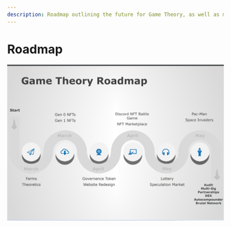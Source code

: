 ```yaml
---
description: Roadmap outlining the future for Game Theory, as well as monetary goals.
---
```


# Roadmap

![](<../.gitbook/assets/2022-04-16 (2).png>)
